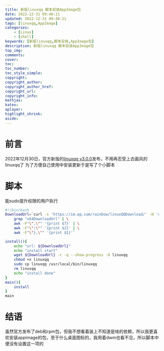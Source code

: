 ```yaml
---
title: 新版linuxqq 脚本安装AppImage包
date: 2022-12-31 09:40:21
updated: 2022-12-31 09:40:21
tags: [linuxqq,AppImage]
categories: 
    - [Linux]
    - [shell]
keywords: [新版linuxqq,脚本安装,AppImage包]
description: 新版linuxqq 脚本安装AppImage包
top_img:
comments:
cover:
toc:
toc_number:
toc_style_simple:
copyright:
copyright_author:
copyright_author_href:
copyright_url:
copyright_info:
mathjax:
katex:
aplayer:
highlight_shrink:
aside:
---
```

# 前言
2022年12月30日，官方新版的[linuxqq v3.0.0](https://im.qq.com/linuxqq/index.shtml)发布，不用再忍受上古画风的linuxqq了
为了方便自己使用中安装更新于是写了个小脚本
# 脚本
能sudo提升权限的用户执行
```bash
#!/bin/bash
DownloadUrl=`curl -s 'https://im.qq.com/rainbow/linuxQQDownload/' -H 'user-agent: Mozilla/5.0 (X11; Linux x86_64) AppleWebKit/537.36 (KHTML, like Gecko) Chrome/108.0.0.0 Safari/537.36' | \
	grep "x64DownloadUrl" | \
	awk -F"\",\"" '{print $7}' | \
	awk -F"\":\"" '{print $2}' | \
	awk -F"\"},\"" '{print $1}'`

install(){
	echo "url: ${DownloadUrl}"
	echo "install start"
	wget ${DownloadUrl} -c -q --show-progress -O linuxqq
	chmod +x linuxqq
	sudo cp linuxqq /usr/local/bin/linuxqq
	rm linuxqq
	echo "install done"
}
main(){
	install
}
main
```
# 结语
虽然官方发布了deb和rpm包，但我不想看着装上不知道是啥的依赖，所以我更喜欢安装appimage的包，至于什么桌面图标的，我用着dwm也看不见，所以脚本中便没有设置这一项的